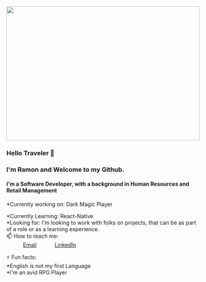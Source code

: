 <img height="350" width="100%" src="https://cdn.pixabay.com/photo/2016/09/29/13/08/planet-1702788_1280.jpg">
 
### Hello Traveler 👋 <br>
### I'm Ramon and Welcome to my Github. <br>
#### I'm a Software Developer, with a background in Human Resources and Retail Management  <br>
 
*Currently working on: Dark Magic Player <br>

*Currently Learning: React-Native<br>
*Looking for: I'm looking to work with folks on projects, that can be as part of a role or as a learning experience.<br>
📫 How to reach me: <br>
&nbsp;&nbsp;&nbsp;&nbsp;&nbsp;&nbsp;&nbsp;&nbsp;&nbsp;&nbsp; [Email](ramon.l.echeverria@gmail.com)
&nbsp;&nbsp;&nbsp;&nbsp;&nbsp;&nbsp;&nbsp;&nbsp;&nbsp;&nbsp; [LinkedIn](https://www.linkedin.com/in/ramon-echeverria/)

⚡ Fun facts:<br>
*English is not my first Language<br>
*I'm an avid RPG Player <br>
